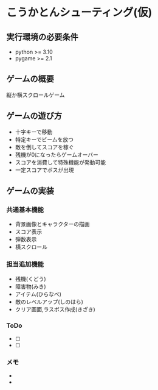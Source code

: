 # こうかとんシューティング(仮)

## 実行環境の必要条件
* python >= 3.10
* pygame >= 2.1

## ゲームの概要
縦か横スクロールゲーム

## ゲームの遊び方
* 十字キーで移動
* 特定キーでビームを放つ
* 敵を倒してスコアを稼ぐ
* 残機が0になったらゲームオーバー
* スコアを消費して特殊機能が発動可能
* 一定スコアでボスが出現

## ゲームの実装
### 共通基本機能
* 背景画像とキャラクターの描画
* スコア表示
* 弾数表示
* 横スクロール
### 担当追加機能
* 残機(くどう)
* 障害物(みき)
* アイテム(ひらなべ)
* 敵のレベルアップ(しのはら)
* クリア画面,ラスボス作成(きざき)

### ToDo
- [ ] 
- [ ] 

### メモ
* 
* 

